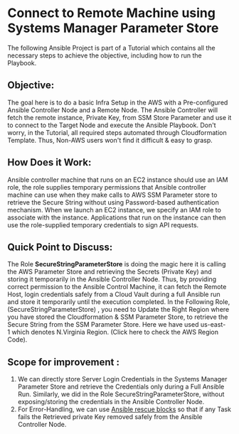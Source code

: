 # Connect to Remote Machine using Systems Manager Parameter Store

The following Ansible Project is part of a Tutorial which contains all the necessary steps to achieve the objective, including how to run the Playbook.

## Objective:
The goal here is to do a basic Infra Setup in the AWS with a Pre-configured Ansible Controller Node and a Remote Node. The Ansible Controller will fetch the remote instance, Private Key, from SSM Store Parameter and use it to connect to the Target Node and execute the Ansible Playbook. Don't worry, in the Tutorial, all required steps automated through Cloudformation Template. Thus, Non-AWS users won't find it difficult & easy to grasp.

## How Does it Work:
Ansible controller machine that runs on an EC2 instance should use an IAM role, the role supplies temporary permissions that Ansible controller machine can use when they make calls to AWS SSM Parameter store to retrieve the Secure String without using Password-based authentication mechanism. When we launch an EC2 instance, we specify an IAM role to associate with the instance. Applications that run on the instance can then use the role-supplied temporary credentials to sign API requests.

## Quick Point to Discuss: 
The Role **SecureStringParameterStore** is doing the magic here it is calling the AWS Parameter Store and retrieving the Secrets (Private Key) and storing it temporarily in the Ansible Controller Node. Thus, by providing correct permission to the Ansible Control Machine, it can fetch the Remote Host, login credentials safely from a Cloud Vault during a full Ansible run and store it temporarily until the execution completed.
In the Following Role, (SecureStringParameterStore) , you need to Update the Right Region where you have stored the Cloudformation & SSM Parameter Store, to retrieve the Secure String from the SSM Parameter Store. Here we have used us-east-1 which denotes N.Virginia Region. (Click here to check the AWS Region Code).

## Scope for improvement :
1) We can directly store Server Login Credentials in the Systems Manager Parameter Store and retrieve the Credentials only during a Full Ansible Run. Similarly, we did in the Role SecureStringParameterStore, without exposing/storing the credentials in the Ansible Controller Node.
2) For Error-Handling, we can use [Ansible rescue blocks](https://docs.ansible.com/ansible/latest/user_guide/playbooks_blocks.html) so that if any Task fails the Retrieved private Key removed safely from the Ansible Controller Node.

